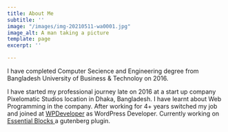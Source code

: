 ```yaml
---
title: About Me
subtitle: ''
image: "/images/img-20210511-wa0001.jpg"
image_alt: A man taking a picture
template: page
excerpt: ''

---
```

I have completed Computer Secience and Engineering degree from Bangladesh University of Business & Technoloy on 2016. 

  
I have started my professional journey late on 2016 at a start up company Pixelomatic Studios location in Dhaka, Bangladesh. I have learnt about Web Programming in the company. After working for 4+ years switched my job and joined at [WPDeveloper](https://wpdeveloper.net/) as WordPress Developer. Currently working on [Essential Blocks ](https://essential-blocks.com/)a gutenberg plugin. 